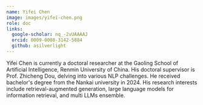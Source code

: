 ```yaml
---
name: Yifei Chen
image: images/yifei-chen.png
role: doc
links:
  google-scholar: nq_-2vUAAAAJ
  orcid: 0009-0008-3142-5884
  github: asilverlight
---
```


Yifei Chen is currently a doctoral researcher at the Gaoling School of Artificial Intelligence, Renmin University of China. His doctoral supervisor is Prof. Zhicheng Dou, delving into various NLP challenges. He received bachelor's degree from the Nankai university in 2024. His research interests include retrieval-augmented generation, large language models for information retrieval, and multi LLMs ensemble.